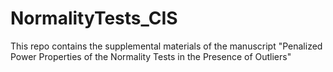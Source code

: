# NormalityTests_CIS
This repo contains the supplemental materials of the manuscript "Penalized Power Properties of the Normality Tests in the Presence of Outliers"
